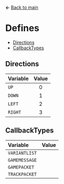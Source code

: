 **←** [Back to main](Main.md)

# Defines
* [Directions](#Directions)
* [CallbackTypes](#CallbackTypes)

## Directions
| Variable | Value |
|:---------|:-----:|
|`UP`|0|
|`DOWN`|1|
|`LEFT`|2|
|`RIGHT`|3|

## CallbackTypes
| Variable | Value |
|:---------|:-----:|
|`VARIANTLIST`||
|`GAMEMESSAGE`||
|`GAMEPACKET`||
|`TRACKPACKET`||
